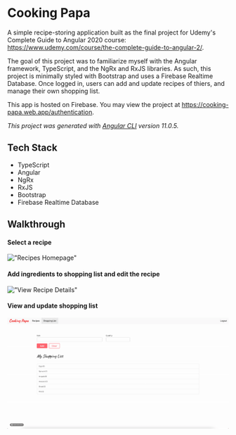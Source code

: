# Cooking Papa

A simple recipe-storing application built as the final project for Udemy's Complete Guide to Angular 2020 course: https://www.udemy.com/course/the-complete-guide-to-angular-2/.

The goal of this project was to familiarize myself with the Angular framework, TypeScript, and the NgRx and RxJS libraries. As such, this project is minimally styled with Bootstrap and uses a Firebase Realtime Database. Once logged in, users can add and update recipes of thiers, and manage their own shopping list.

This app is hosted on Firebase. You may view the project at https://cooking-papa.web.app/authentication.

*This project was generated with [Angular CLI](https://github.com/angular/angular-cli) version 11.0.5.*

## Tech Stack
- TypeScript
- Angular
- NgRx
- RxJS
- Bootstrap
- Firebase Realtime Database

## Walkthrough

#### Select a recipe

!["Recipes Homepage"](https://github.com/JoshGrant5/cooking-papa/blob/main/src/assets/gifs/2021-01-08%2019.13.22.gif)

#### Add ingredients to shopping list and edit the recipe

!["View Recipe Details"](https://github.com/JoshGrant5/cooking-papa/blob/main/src/assets/gifs/2021-01-08%2019.17.45.gif)

#### View and update shopping list

!["View Shopping List"](https://github.com/JoshGrant5/cooking-papa/blob/main/src/assets/gifs/2021-01-08%2019.18.14.gif)
